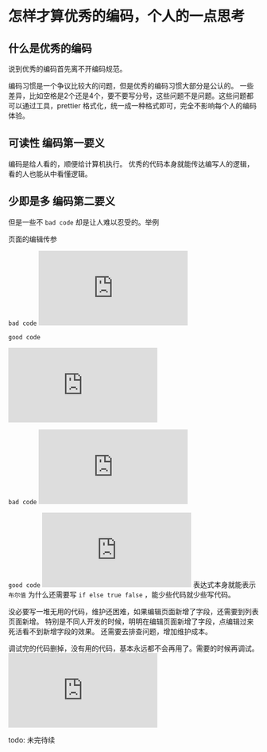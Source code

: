 # 怎样才算优秀的编码，个人的一点思考

## 什么是优秀的编码

说到优秀的编码首先离不开编码规范。

编码习惯是一个争议比较大的问题，但是优秀的编码习惯大部分是公认的。
一些差异，比如空格是2个还是4个，要不要写分号，这些问题不是问题。这些问题都可以通过工具，prettier 格式化，统一成一种格式即可，完全不影响每个人的编码体验。


## 可读性 编码第一要义

编码是给人看的，顺便给计算机执行。
优秀的代码本身就能传达编写人的逻辑，看的人也能从中看懂逻辑。

## 少即是多 编码第二要义

但是一些不 `bad code` 却是让人难以忍受的。举例

页面的编辑传参

`bad code`
![](http://172.16.4.44:18080/server/index.php?s=/api/attachment/visitFile&sign=ae75642447482878b2149034d1555a9f)


`good code`

![](http://172.16.4.44:18080/server/index.php?s=/api/attachment/visitFile&sign=58c8b8caa5546dafec4de1c897233410)

`bad code`
![](http://172.16.4.44:18080/server/index.php?s=/api/attachment/visitFile&sign=318aa32befa33b11a5b82e92dd213774)

`good code`
![](http://172.16.4.44:18080/server/index.php?s=/api/attachment/visitFile&sign=e39d3cb803ec52c875aa652d8265bf89)
表达式本身就能表示 `布尔值` 为什么还需要写 `if else true false` ，能少些代码就少些写代码。


没必要写一堆无用的代码，维护还困难，如果编辑页面新增了字段，还需要到列表页面新增。
特别是不同人开发的时候，明明在编辑页面新增了字段，点编辑过来死活看不到新增字段的效果。
还需要去排查问题，增加维护成本。





调试完的代码删掉，没有用的代码，基本永远都不会再用了。需要的时候再调试。
![](http://172.16.4.44:18080/server/index.php?s=/api/attachment/visitFile&sign=a0e3dc0ec328289a1c22df72746fdcdd)

todo: 未完待续
